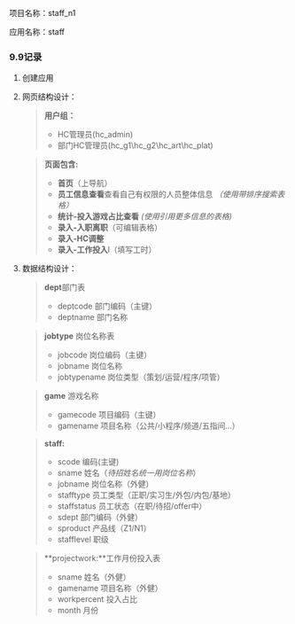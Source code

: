 项目名称：staff_n1

应用名称：staff

### 9.9记录

1. 创建应用

2. 网页结构设计：

   > **用户组：**
   > - HC管理员(hc_admin)
   > - 部门HC管理员(hc_g1\hc_g2\hc_art\hc_plat)

   > **页面包含:**
   > - **首页**（上导航）
   > - **员工信息查看**查看自己有权限的人员整体信息 *（使用带排序搜索表格）*
   > - **统计-投入游戏占比查看** *(使用引用更多信息的表格)*
   > - **录入-入职离职**（可编辑表格）
   > - **录入-HC调整**
   > - **录入-工作投入**l（填写工时）

3. 数据结构设计：

   > **dept**部门表
   > - deptcode 部门编码（主键）
   > - deptname 部门名称
   
   > **jobtype** 岗位名称表
   > - jobcode 岗位编码（主键）
   > - jobname 岗位名称
   > - jobtypename 岗位类型（策划/运营/程序/项管）
   
   > **game** 游戏名称
   > - gamecode 项目编码（主键）
   > - gamename 项目名称（公共/小程序/频道/五指间…）
   
   > **staff:**
   > - scode 编码(主键)
   > - sname 姓名（*待招姓名统一用岗位名称*）
   > - jobname 岗位名称（外健）
   > - stafftype 员工类型（正职/实习生/外包/内包/基地）
   > - staffstatus 员工状态（在职/待招/offer中）
   > - sdept 部门编码（外健）
   > - sproduct 产品线（Z1/N1）
   > - stafflevel 职级
   
   > **projectwork:**工作月份投入表
   > - sname 姓名（外健）
   > - gamename 项目名称（外健）
   > - workpercent 投入占比
   > - month 月份